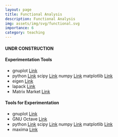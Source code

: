 ```yaml
---
layout: page
title: Functional Analysis
description: Functional Analysis
img: assets/img/svg/functional.svg
importance: 6
category: teaching
---
```


#### UNDR CONSTRUCTION

#### Experimentation Tools

- gnuplot [Link](http://www.gnuplot.info/)
- python [Link](https://www.python.org/) scipy [Link](https://scipy.org/) numpy [Link](https://numpy.org/) matplotlib [Link](https://matplotlib.org/)
- eigen [Link](https://eigen.tuxfamily.org/index.php?title=Main_Page)
- lapack [Link](https://netlib.org/lapack/)
- Matrix Market [Link](https://math.nist.gov/MatrixMarket/)

#### Tools for Experimentation

- gnuplot [Link](http://www.gnuplot.info/)
- GNU Octave  [Link](https://octave.org/)
- python [Link](https://www.python.org/) scipy [Link](https://scipy.org/) numpy [Link](https://numpy.org/) matplotlib [Link](https://matplotlib.org/)
- maxima [Link](https://maxima.sourceforge.io/)  
